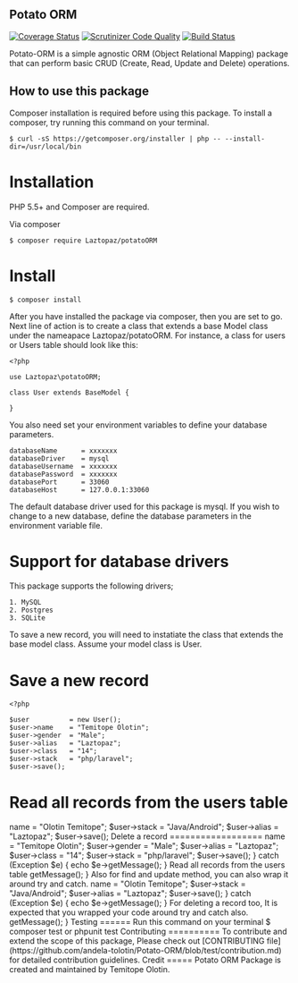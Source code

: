 
Potato ORM
----------

[![Coverage Status](https://coveralls.io/repos/github/andela-tolotin/Potato-ORM/badge.svg?branch=test)](https://coveralls.io/github/andela-tolotin/Potato-ORM?branch=test) [![Scrutinizer Code Quality](https://scrutinizer-ci.com/g/andela-tolotin/Potato-ORM/badges/quality-score.png?b=test)](https://scrutinizer-ci.com/g/andela-tolotin/Potato-ORM/?branch=test) [![Build Status](https://travis-ci.org/andela-tolotin/Potato-ORM.svg?branch=test)](https://travis-ci.org/andela-tolotin/Potato-ORM)

Potato-ORM is a simple agnostic ORM (Object Relational Mapping) package that can perform basic CRUD (Create, Read, Update and Delete) operations.

How to use this package 
-----------------------
Composer installation is required before using this package. To  install a composer,  try running this command on your terminal.

    $ curl -sS https://getcomposer.org/installer | php -- --install-dir=/usr/local/bin

Installation
============

PHP 5.5+ and Composer are required. 

Via composer

    $ composer require Laztopaz/potatoORM

Install
=======

    $ composer install 
After you have installed the package via composer, then you are set to go. Next line of action is  to create a class that extends a base Model class under the nameapace Laztopaz/potatoORM. For instance, a class for users or Users table should look like this:

    <?php
    
    use Laztopaz\potatoORM;
    
    class User extends BaseModel {
       
    }

You also need set your environment variables to define your database parameters.

    databaseName      = xxxxxxx
    databaseDriver    = mysql
    databaseUsername  = xxxxxxx
    databasePassword  = xxxxxxx
    databasePort      = 33060
    databaseHost      = 127.0.0.1:33060

The default database driver used for this package is mysql. If you wish to change to a new database, define the database parameters in the environment variable file. 

Support for database drivers
=======================
This package supports the following drivers;

    1. MySQL 
    2. Postgres 
    3. SQLite

To save a new record, you will need to instatiate the class that extends the base model class. Assume your model class is User.

Save a new record
===============
    <?php
    
    $user          = new User();
    $user->name    = "Temitope Olotin";
    $user->gender  = "Male";
    $user->alias   = "Laztopaz";
    $user->class   = "14";
    $user->stack   = "php/laravel";
    $user->save();

Read all records from the users table
=====================================

 <?php
    
    $users = User::getAll();

    print_r($users);
   


Update an existing record
============================

    <?php
    
    $user         = User::find(1);
    $user->name   = "Olotin Temitope";
    $user->stack  = "Java/Android";
    $user->alias  = "Laztopaz";
    $user->save();

Delete a record
==================

    <?php 
    
    User::destroy(1);

To make this package degrade gracefully,  you will need to wrap it around  try and catch so that all exceptions are caught. For instance, to catch exception on save new record try this.

     <?php
        
        try {
            $user         = new User();
            $user->name   = "Temitope Olotin";
            $user->gender = "Male";
            $user->alias  = "Laztopaz";
            $user->class  = "14";
            $user->stack  = "php/laravel";
            $user->save();

        } catch (Exception $e) {
            echo $e->getMessage();
        }

Read all records from the users table
       
     <?php
         try {
             $users = User::getAll();
             print_r($users);

         } catch (Exception $e) {
             echo $e->getMessage();
         }

   
Also for find and update method, you can also wrap it around try and catch.

    <?php
        
      try {
          $user         = User::find(1);
          $user->name   = "Olotin Temitope";
          $user->stack  = "Java/Android";
          $user->alias  = "Laztopaz";
          $user->save();

     } catch (Exception $e) {
         echo $e->getMessage();
     }
For deleting a record too, It is expected that you wrapped your code around try and catch also.

    <?php
    
      try {
          User::destroy(1);
      } catch (Exception $e) {
           echo $e->getMessage();
      }


Testing
======
Run this command on your terminal

    $ composer test or phpunit test

Contributing
==========

To contribute and extend the scope of this package, Please check out [CONTRIBUTING file](https://github.com/andela-tolotin/Potato-ORM/blob/test/contribution.md) for detailed contribution guidelines.

Credit
=====

Potato ORM Package  is created and maintained by Temitope Olotin.
